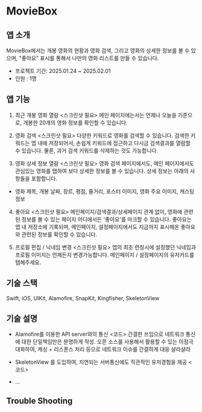 # MovieBox

## 앱 소개
MovieBox에서는 개봉 영화의 현황과 영화 검색, 그리고 영화의 상세한 정보를 볼 수 있으며, "좋아요" 표시를 통해서 나만의 영화 리스트를 만들 수 있습니다. 

- 프로젝트 기간: 2025.01.24 ~ 2025.02.01
- 인원 : 1명  

## 앱 기능 
1. 최근 개봉 영화 열람 <스크린샷 필요>
메인 페이지에는서는 언제나 오늘을 기준으로, 개봉한 20개의 영화 정보를 확인할 수 있습니다. 

2. 영화 검색 <스크린샷 필요>
다양한 키워드로 영화를 검색할 수 있습니다. 검색한 키워드는 앱 내에 저장되어서, 손쉽게 키워드에 접근하고 다시금 검색결과를 열람할 수 있습니다. 물론, 과거 검색 키워드를 삭제하는 것도 가능합니다. 

3. 영화 상세 정보 열람 <스크린샷 필요>
영화 검색 페이지에서도, 메인 페이지에서도 관심있는 영화를 탭하여 보다 상세한 정보를 볼 수 있습니다. 상세 정보는 아래의 사항들을 포함합니다.
- 영화 제목, 개봉 날짜, 장르, 평점, 줄거리, 포스터 이미지, 영화 주요 이미지, 캐스팅 정보 

4. 좋아요 <스크린샷 필요>
메인페이지/검색결과/상세페이지 관계 없이, 영화에 관련된 정보를 볼 수 있는 페이지 어디에서든 '좋아요'를 마크할 수 있습니다. 좋아요는 앱 내 저장소에 기록되며, 메인페이지, 설정페이지에서도 지금까지 표시해온 좋아요와 관련된 정보를 확인할 수 있습니다. 

5. 프로필 편집 / 닉네임 변경 <스크린샷 필요>
앱의 최초 런칭시에 설정했던 닉네임과 프로필 이미지는 언제든지 변경가능합니다. 메인페이지 / 설정페이지의 유저카드를 탭해주세요. 

## 기술 스택
Swift, iOS, UIKit, Alamofire, SnapKit, Kingfisher, SkeletonView 

## 기술 설명

- Alamofire를 이용한 API server와의 통신 
<코드> 
간결한 쓰임으로 네트워크 통신에 대한 단일책임만은 분명하게 작성. 오픈 소스를 사용해서 활용할 수 있는 이점극대화하여, 캐싱 + 리스폰스 처리 등으로 네트워크 이슈를 간결하게 대응 샬라샬라 

- SkeletonView 를 도입하여, 지연되는 서버통신에도 직관적인 유저경험을 제공
<코드>

- ...


## Trouble Shooting 
